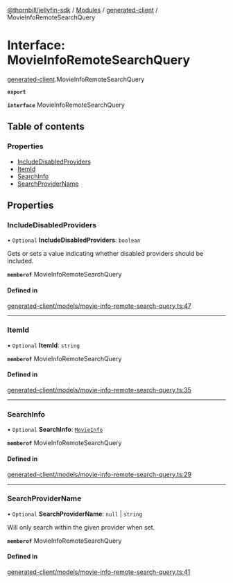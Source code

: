 [@thornbill/jellyfin-sdk](../README.md) / [Modules](../modules.md) / [generated-client](../modules/generated_client.md) / MovieInfoRemoteSearchQuery

# Interface: MovieInfoRemoteSearchQuery

[generated-client](../modules/generated_client.md).MovieInfoRemoteSearchQuery

**`export`**

**`interface`** MovieInfoRemoteSearchQuery

## Table of contents

### Properties

- [IncludeDisabledProviders](generated_client.MovieInfoRemoteSearchQuery.md#includedisabledproviders)
- [ItemId](generated_client.MovieInfoRemoteSearchQuery.md#itemid)
- [SearchInfo](generated_client.MovieInfoRemoteSearchQuery.md#searchinfo)
- [SearchProviderName](generated_client.MovieInfoRemoteSearchQuery.md#searchprovidername)

## Properties

### IncludeDisabledProviders

• `Optional` **IncludeDisabledProviders**: `boolean`

Gets or sets a value indicating whether disabled providers should be included.

**`memberof`** MovieInfoRemoteSearchQuery

#### Defined in

[generated-client/models/movie-info-remote-search-query.ts:47](https://github.com/thornbill/jellyfin-sdk-typescript/blob/b5d0506/src/generated-client/models/movie-info-remote-search-query.ts#L47)

___

### ItemId

• `Optional` **ItemId**: `string`

**`memberof`** MovieInfoRemoteSearchQuery

#### Defined in

[generated-client/models/movie-info-remote-search-query.ts:35](https://github.com/thornbill/jellyfin-sdk-typescript/blob/b5d0506/src/generated-client/models/movie-info-remote-search-query.ts#L35)

___

### SearchInfo

• `Optional` **SearchInfo**: [`MovieInfo`](generated_client.MovieInfo.md)

**`memberof`** MovieInfoRemoteSearchQuery

#### Defined in

[generated-client/models/movie-info-remote-search-query.ts:29](https://github.com/thornbill/jellyfin-sdk-typescript/blob/b5d0506/src/generated-client/models/movie-info-remote-search-query.ts#L29)

___

### SearchProviderName

• `Optional` **SearchProviderName**: ``null`` \| `string`

Will only search within the given provider when set.

**`memberof`** MovieInfoRemoteSearchQuery

#### Defined in

[generated-client/models/movie-info-remote-search-query.ts:41](https://github.com/thornbill/jellyfin-sdk-typescript/blob/b5d0506/src/generated-client/models/movie-info-remote-search-query.ts#L41)
